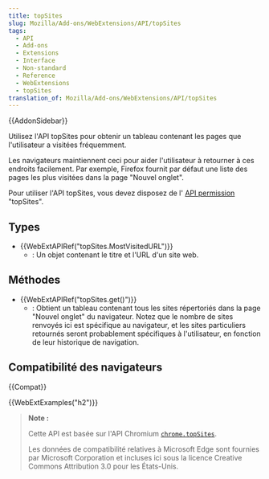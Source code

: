 ```yaml
---
title: topSites
slug: Mozilla/Add-ons/WebExtensions/API/topSites
tags:
  - API
  - Add-ons
  - Extensions
  - Interface
  - Non-standard
  - Reference
  - WebExtensions
  - topSites
translation_of: Mozilla/Add-ons/WebExtensions/API/topSites
---
```


{{AddonSidebar}}

Utilisez l'API topSites pour obtenir un tableau contenant les pages que l'utilisateur a visitées fréquemment.

Les navigateurs maintiennent ceci pour aider l'utilisateur à retourner à ces endroits facilement. Par exemple, Firefox fournit par défaut une liste des pages les plus visitées dans la page "Nouvel onglet".

Pour utiliser l'API topSites, vous devez disposez de l' [API permission](/fr/Add-ons/WebExtensions/manifest.json/permissions#API_permissions) "topSites".

## Types

- {{WebExtAPIRef("topSites.MostVisitedURL")}}
  - : Un objet contenant le titre et l'URL d'un site web.

## Méthodes

- {{WebExtAPIRef("topSites.get()")}}
  - : Obtient un tableau contenant tous les sites répertoriés dans la page "Nouvel onglet" du navigateur. Notez que le nombre de sites renvoyés ici est spécifique au navigateur, et les sites particuliers retournés seront probablement spécifiques à l'utilisateur, en fonction de leur historique de navigation.

## Compatibilité des navigateurs

{{Compat}}

{{WebExtExamples("h2")}}

> **Note :**
>
> Cette API est basée sur l'API Chromium [`chrome.topSites`](https://developer.chrome.com/extensions/topSites).
>
> Les données de compatibilité relatives à Microsoft Edge sont fournies par Microsoft Corporation et incluses ici sous la licence Creative Commons Attribution 3.0 pour les États-Unis.

<!--
// Copyright 2015 The Chromium Authors. All rights reserved.
//
// Redistribution and use in source and binary forms, with or without
// modification, are permitted provided that the following conditions are
// met:
//
//    * Redistributions of source code must retain the above copyright
// notice, this list of conditions and the following disclaimer.
//    * Redistributions in binary form must reproduce the above
// copyright notice, this list of conditions and the following disclaimer
// in the documentation and/or other materials provided with the
// distribution.
//    * Neither the name of Google Inc. nor the names of its
// contributors may be used to endorse or promote products derived from
// this software without specific prior written permission.
//
// THIS SOFTWARE IS PROVIDED BY THE COPYRIGHT HOLDERS AND CONTRIBUTORS
// "AS IS" AND ANY EXPRESS OR IMPLIED WARRANTIES, INCLUDING, BUT NOT
// LIMITED TO, THE IMPLIED WARRANTIES OF MERCHANTABILITY AND FITNESS FOR
// A PARTICULAR PURPOSE ARE DISCLAIMED. IN NO EVENT SHALL THE COPYRIGHT
// OWNER OR CONTRIBUTORS BE LIABLE FOR ANY DIRECT, INDIRECT, INCIDENTAL,
// SPECIAL, EXEMPLARY, OR CONSEQUENTIAL DAMAGES (INCLUDING, BUT NOT
// LIMITED TO, PROCUREMENT OF SUBSTITUTE GOODS OR SERVICES; LOSS OF USE,
// DATA, OR PROFITS; OR BUSINESS INTERRUPTION) HOWEVER CAUSED AND ON ANY
// THEORY OF LIABILITY, WHETHER IN CONTRACT, STRICT LIABILITY, OR TORT
// (INCLUDING NEGLIGENCE OR OTHERWISE) ARISING IN ANY WAY OUT OF THE USE
// OF THIS SOFTWARE, EVEN IF ADVISED OF THE POSSIBILITY OF SUCH DAMAGE.
-->
